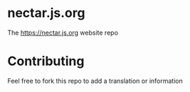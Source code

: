 # nectar.js.org

The https://nectar.js.org website repo

# Contributing


Feel free to fork this repo to add a translation or information
